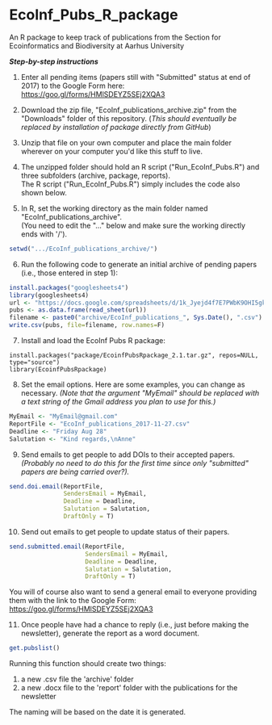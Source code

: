 # EcoInf_Pubs_R_package
An R package to keep track of publications from the Section for Ecoinformatics and Biodiversity at Aarhus University

***Step-by-step instructions***

1. Enter all pending items (papers still with "Submitted" status at end of 2017) to the Google Form here: https://goo.gl/forms/HMlSDEYZ5SEj2XQA3

2. Download the zip file, "EcoInf_publications_archive.zip" from the "Downloads" folder of this repository. (*This should eventually be replaced by installation of package directly from GitHub*)

3. Unzip that file on your own computer and place the main folder wherever on your computer you'd like this stuff to live.

4. The unzipped folder should hold an R script ("Run_EcoInf_Pubs.R") and three subfolders (archive, package, reports).  
The R script ("Run_EcoInf_Pubs.R") simply includes the code also shown below.

5. In R, set the working directory as the main folder named "EcoInf_publications_archive".  
(You need to edit the "..." below and make sure the working directly ends with '/').
``` r
setwd(".../EcoInf_publications_archive/")
```

6. Run the following code to generate an initial archive of pending papers (i.e., those entered in step 1):
``` r
install.packages("googlesheets4")
library(googlesheets4)
url <- "https://docs.google.com/spreadsheets/d/1k_Jyejd4f7E7PWbK9OHI5gkmSOymlfyA54hIfOpIm6g/edit?usp=sharing"
pubs <- as.data.frame(read_sheet(url))
filename <- paste0("archive/EcoInf_publications_", Sys.Date(), ".csv")
write.csv(pubs, file=filename, row.names=F)
```

7. Install and load the EcoInf Pubs R package:
```
install.packages("package/EcoinfPubsRpackage_2.1.tar.gz", repos=NULL, type="source")
library(EcoinfPubsRpackage)
```

8. Set the email options.  Here are some examples, you can change as necessary.  *(Note that the argument "MyEmail" should be replaced with a text string of the Gmail address you plan to use for this.)*
``` r
MyEmail <- "MyEmail@gmail.com"
ReportFile <- "EcoInf_publications_2017-11-27.csv"
Deadline <- "Friday Aug 28"
Salutation <- "Kind regards,\nAnne"
```

9. Send emails to get people to add DOIs to their accepted papers. *(Probably no need to do this for the first time since only "submitted" papers are being carried over?).*
``` r 
send.doi.email(ReportFile, 
               SendersEmail = MyEmail,
               Deadline = Deadline,
               Salutation = Salutation,
               DraftOnly = T)
```

10. Send out emails to get people to update status of their papers.
``` r
send.submitted.email(ReportFile, 
                     SendersEmail = MyEmail,
                     Deadline = Deadline,
                     Salutation = Salutation,
                     DraftOnly = T)
```

You will of course also want to send a general email to everyone providing them with the link to the Google Form:
https://goo.gl/forms/HMlSDEYZ5SEj2XQA3

11. Once people have had a chance to reply (i.e., just before making the newsletter), generate the report as a word document.
``` r
get.pubslist()
```
Running this function should create two things:
1) a new .csv file the 'archive' folder
2) a new .docx file to the 'report' folder with the publications for the newsletter

The naming will be based on the date it is generated.



